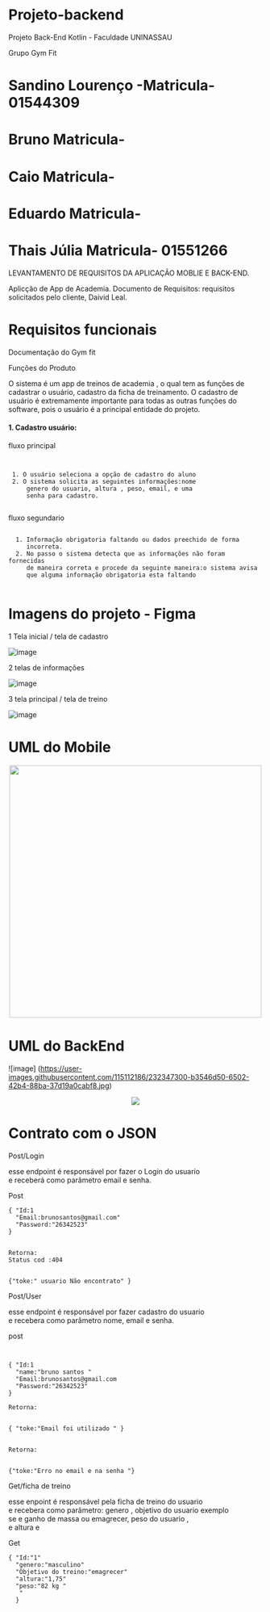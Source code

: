 # Projeto-backend
Projeto Back-End Kotlin - Faculdade UNINASSAU

Grupo Gym Fit

# Sandino Lourenço -Matricula- 01544309
# Bruno Matricula-
# Caio Matricula-
# Eduardo Matricula-          
# Thais Júlia Matricula- 01551266

LEVANTAMENTO DE REQUISITOS DA APLICAÇÃO MOBLIE E BACK-END.

Aplicção de App de Academia.
Documento de Requisitos: requisitos solicitados pelo cliente, Daivid Leal.

# Requisitos funcionais

Documentação do Gym fit


Funções do Produto

O sistema é um app de treinos de  academia   , o qual tem as funções de cadastrar o usuário,
cadastro da ficha de treinamento. O cadastro de usuário é extremamente importante para
todas as outras funções do software, pois o usuário é a principal entidade do projeto.


<h4>1. Cadastro usuário:</h4>

<p>fluxo principal</p>
      
   ```
      
      
    1. O usuário seleciona a opção de cadastro do aluno
    2. O sistema solicita as seguintes informações:nome
        genero do usuario, altura , peso, email, e uma 
        senha para cadastro.
      

   ```
      
  <p>fluxo segundario</p>
  
  ```
  
    1. Informação obrigatoria faltando ou dados preechido de forma
       incorreta.
    2. No passo o sistema detecta que as informações não foram fornecidas
       de maneira correta e procede da seguinte maneira:o sistema avisa
       que alguma informação obrigatoria esta faltando
        
  
  ```
      
      
  







# Imagens do projeto - Figma
1 Tela inicial / tela de cadastro

 ![image](https://user-images.githubusercontent.com/105602423/232133876-48bf026e-e30c-4bd6-8e71-0cff9af750a1.png)
 
 
 2 telas de informações
 
![image](https://user-images.githubusercontent.com/105602423/232343042-f190847a-b462-4b2d-9321-e80b790ccd4e.png)


 3 tela principal / tela de treino 

 ![image](https://user-images.githubusercontent.com/105602423/232142735-867a4368-5b02-4932-a1b6-9561658625e7.png)
 
 
 
 







# UML do Mobile
<div align="center">
<img src="" width="500px"/>
</div>

# UML do BackEnd

![image] (https://user-images.githubusercontent.com/115112186/232347300-b3546d50-6502-42b4-88ba-37d19a0cabf8.jpg)

<div align="center">
<img src=/>
</div>


# Contrato com o JSON



Post/Login

esse endpoint é responsável por fazer o Login do usuario   
e receberá como parâmetro email e senha.

Post

```
{ "Id:1
  "Email:brunosantos@gmail.com"
  "Password:"26342523"
}  


Retorna:
Status cod :404


{"toke:" usuario Não encontrato" }

```


Post/User

esse endpoint é responsável por fazer cadastro do usuario <br/>
e recebera como parâmetro nome, email e senha.

post

```


{ "Id:1
  "name:"bruno santos "
  "Email:brunosantos@gmail.com
  "Password:"26342523"
}  

Retorna:


{ "toke:"Email foi utilizado " }


Retorna:


{"toke:"Erro no email e na senha "}

```


Get/ficha de treino

esse enpoint é responsável pela ficha de treino do usuario <br/>
e recebera como parâmetro: genero ,  objetivo do usuario exemplo<br/>
se e  ganho de massa ou emagrecer, peso do usuario ,<br/>
 e altura e 
 
 

 Get 

 ```
 { "Id:"1"
   "genero:"masculino"
   "Objetivo do treino:"emagrecer"
   "altura:"1,75"
   "peso:"82 kg " 
   "
  }
  

```
